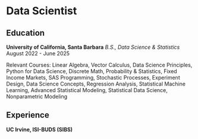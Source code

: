 # Data Scientist

## Education
**University of California, Santa Barbara**
*B.S., Data Science & Statistics*
August 2022 - June 2025

Relevant Courses: Linear Algebra, Vector Calculus, Data Science Principles, Python for Data Science, Discrete
Math, Probability & Statistics, Fixed Income Markets, SAS Programming, Stochastic Processes, Experiment
Design, Data Science Concepts, Regression Analysis, Statistical Machine Learning, Advanced Statistical Modeling,
Statistical Data Science, Nonparametric Modeling

## Experience
**UC Irvine, ISI-BUDS (SIBS)**
